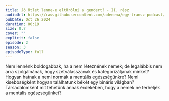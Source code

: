 ```yaml
---
title: Jó ötlet lenne-e eltörölni a gendert? - II. rész
audioUrl: https://raw.githubusercontent.com/adeeena/egy-transz-podcast/main/public/audio/etpc_S3E02.mp3
pubDate: Oct 26 2024
duration: 00:19
size: 0.7
cover: ""
explicit: false
episode: 2
season: 3
episodeType: full
---
```


Nem lennénk boldogabbak, ha a nem léteznének nemek; de legalábbis nem arra szolgálnának, hogy szétválasszanak és kategorizáljanak minket? Hogyan hatnak a nemi normák a mentális egészségünkre? Nemi kisebbségként hogyan találhatunk békét egy bináris világban? Társadalomként mit tehetünk annak érdekében, hogy a nemek ne terheljék a mentális egészségünket?
